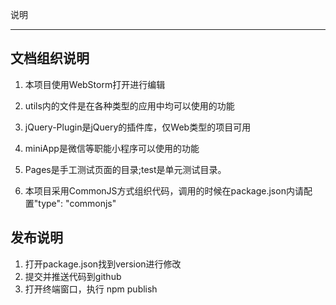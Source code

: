 说明
*******
## 文档组织说明
1. 本项目使用WebStorm打开进行编辑
2. utils内的文件是在各种类型的应用中均可以使用的功能
3. jQuery-Plugin是jQuery的插件库，仅Web类型的项目可用
4. miniApp是微信等职能小程序可以使用的功能

5. Pages是手工测试页面的目录;test是单元测试目录。
6. 本项目采用CommonJS方式组织代码，调用的时候在package.json内请配置"type": "commonjs"

## 发布说明
1. 打开package.json找到version进行修改
2. 提交并推送代码到github
3. 打开终端窗口，执行 npm publish
